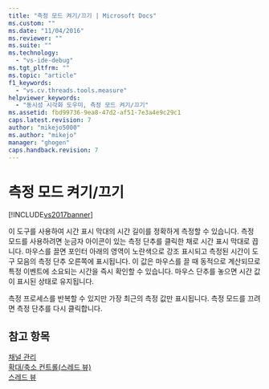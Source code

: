 ```yaml
---
title: "측정 모드 켜기/끄기 | Microsoft Docs"
ms.custom: ""
ms.date: "11/04/2016"
ms.reviewer: ""
ms.suite: ""
ms.technology: 
  - "vs-ide-debug"
ms.tgt_pltfrm: ""
ms.topic: "article"
f1_keywords: 
  - "vs.cv.threads.tools.measure"
helpviewer_keywords: 
  - "동시성 시각화 도우미, 측정 모드 켜기/끄기"
ms.assetid: fbd99736-9ea8-47d2-af51-7e3a4e9c29c1
caps.latest.revision: 7
author: "mikejo5000"
ms.author: "mikejo"
manager: "ghogen"
caps.handback.revision: 7
---
```

# 측정 모드 켜기/끄기
[!INCLUDE[vs2017banner](../code-quality/includes/vs2017banner.md)]

이 도구를 사용하여 시간 표시 막대의 시간 길이를 정확하게 측정할 수 있습니다.  측정 모드를 사용하려면 눈금자 아이콘이 있는 측정 단추를 클릭한 채로 시간 표시 막대로 끕니다.  마우스를 끌면 포인터 아래의 영역이 노란색으로 강조 표시되고 측정된 시간이 도구 모음의 측정 단추 오른쪽에 표시됩니다.  이 값은 마우스를 끌 때 동적으로 계산되므로 특정 이벤트에 소요되는 시간을 즉시 확인할 수 있습니다.  마우스 단추를 놓으면 시간 값이 표시된 상태로 유지됩니다.  
  
 측정 프로세스를 반복할 수 있지만 가장 최근의 측정 값만 표시됩니다.  측정 모드를 끄려면 측정 단추를 다시 클릭합니다.  
  
## 참고 항목  
 [채널 관리](../profiling/manage-channels.md)   
 [확대\/축소 컨트롤\(스레드 뷰\)](../profiling/zoom-control-threads-view.md)   
 [스레드 뷰](../profiling/threads-view-parallel-performance.md)